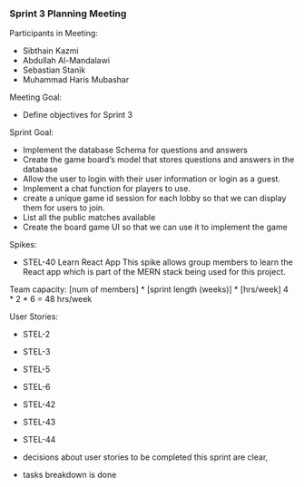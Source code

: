 ### Sprint 3 Planning Meeting

Participants in Meeting:
* Sibthain Kazmi
* Abdullah Al-Mandalawi
* Sebastian Stanik
* Muhammad Haris Mubashar 

Meeting Goal:
* Define objectives for Sprint 3

Sprint Goal: 
* Implement the database Schema for questions and answers
* Create the game board’s model that stores questions and answers in the database
* Allow the user to login with their user information or login as a guest.
* Implement a chat function for players to use.
* create a unique game id session for each lobby so that we can display them for users to join.
* List all the public matches available
* Create the board game UI so that we can use it to implement the game


Spikes:
* STEL-40 Learn React App
This spike allows group members to learn the React app which is part of the MERN stack being used for this project.

Team capacity:
[num of members] * [sprint length (weeks)] * [hrs/week]
4 * 2 * 6 = 48 hrs/week

User Stories:
* STEL-2
* STEL-3
* STEL-5
* STEL-6
* STEL-42
* STEL-43
* STEL-44

* decisions about user stories to be completed this sprint are clear, 
* tasks breakdown is done



